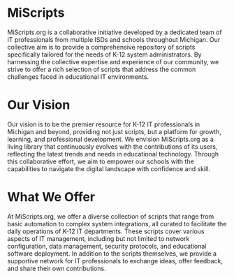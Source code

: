 # MiScripts
MiScripts.org is a collaborative initiative developed by a dedicated team of IT professionals from multiple ISDs and schools throughout Michigan. Our collective aim is to provide a comprehensive repository of scripts specifically tailored for the needs of K-12 system administrators. By harnessing the collective expertise and experience of our community, we strive to offer a rich selection of scripts that address the common challenges faced in educational IT environments.

# Our Vision
Our vision is to be the premier resource for K-12 IT professionals in Michigan and beyond, providing not just scripts, but a platform for growth, learning, and professional development. We envision MiScripts.org as a living library that continuously evolves with the contributions of its users, reflecting the latest trends and needs in educational technology. Through this collaborative effort, we aim to empower our schools with the capabilities to navigate the digital landscape with confidence and skill.

# What We Offer
At MiScripts.org, we offer a diverse collection of scripts that range from basic automation to complex system integrations, all curated to facilitate the daily operations of K-12 IT departments. These scripts cover various aspects of IT management, including but not limited to network configuration, data management, security protocols, and educational software deployment. In addition to the scripts themselves, we provide a supportive network for IT professionals to exchange ideas, offer feedback, and share their own contributions.
